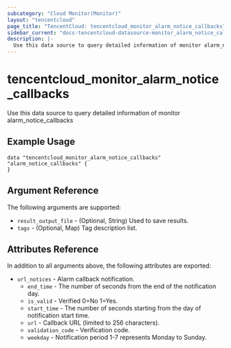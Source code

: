 ```yaml
---
subcategory: "Cloud Monitor(Monitor)"
layout: "tencentcloud"
page_title: "TencentCloud: tencentcloud_monitor_alarm_notice_callbacks"
sidebar_current: "docs-tencentcloud-datasource-monitor_alarm_notice_callbacks"
description: |-
  Use this data source to query detailed information of monitor alarm_notice_callbacks
---
```


# tencentcloud_monitor_alarm_notice_callbacks

Use this data source to query detailed information of monitor alarm_notice_callbacks

## Example Usage

```hcl
data "tencentcloud_monitor_alarm_notice_callbacks" "alarm_notice_callbacks" {
}
```

## Argument Reference

The following arguments are supported:

* `result_output_file` - (Optional, String) Used to save results.
* `tags` - (Optional, Map) Tag description list.

## Attributes Reference

In addition to all arguments above, the following attributes are exported:

* `url_notices` - Alarm callback notification.
  * `end_time` - The number of seconds from the end of the notification day.
  * `is_valid` - Verified 0=No 1=Yes.
  * `start_time` - The number of seconds starting from the day of notification start time.
  * `url` - Callback URL (limited to 256 characters).
  * `validation_code` - Verification code.
  * `weekday` - Notification period 1-7 represents Monday to Sunday.



